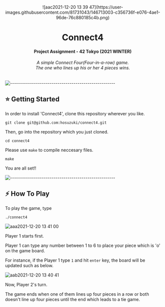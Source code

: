 <p align="center"> 
  ![aac2021-12-20 13 39 47](https://user-images.githubusercontent.com/81731043/146713003-c356736f-e076-4ae1-96de-76c880185c4b.png)
</p>

<h1 align="center"> Connect4 </h1>
<h4 align="center"> Project Assignment - 42 Tokyo (2021 WINTER) </h4>

<h6 align="center"> A simple Connect Four(Four-in-a-row) game. <br>
The one who lines up his or her 4 pieces wins.</h6>

![-----------------------------------------------------](https://raw.githubusercontent.com/andreasbm/readme/master/assets/lines/rainbow.png)

<!-- GETTING STARTED -->
<h2 id="getting-started"> ⭐  Getting Started</h2>

In order to install 'Connect4', clone this repository wherever you like.
```
git clone git@github.com:hosuzuki/connect4.git
```
Then, go into the repository which you just cloned. 
```
cd connect4
```
Please use `make` to compile neccesary files.
```
make
```
You are all set!!

![-----------------------------------------------------](https://raw.githubusercontent.com/andreasbm/readme/master/assets/lines/rainbow.png)

<!-- HOW TO PLAY -->
<h2 id="how to play">  ⚡ How To Play</h2>

To play the game, type
```
./connect4
```
![aaa2021-12-20 13 41 00](https://user-images.githubusercontent.com/81731043/146713095-baa3a50a-0712-4d75-ac93-862c88bd85bd.png)

Player 1 starts first.

Player 1 can type any number between 1 to 6 to place your piece which is 'o' on the game board.

For instance, if the Player 1 type `1` and hit `enter` key, the board will be updated such as below.

![aab2021-12-20 13 40 41](https://user-images.githubusercontent.com/81731043/146713145-084d3144-cbf8-4467-b888-d9523761db0b.png)

Now, Player 2's turn. 

The game ends when one of them lines up four pieces in a row or both doesn't line up four pieces until the end which leads to a tie game.
